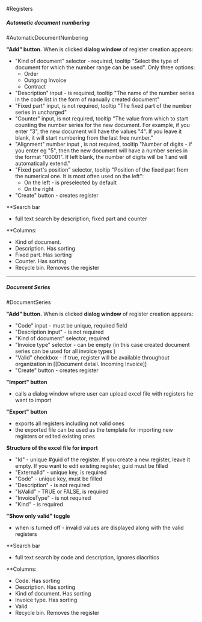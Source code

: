 
#Registers 

##### Automatic document numbering
#AutomaticDocumentNumbering

**"Add" button.** When is clicked **dialog window** of register creation appears:
* "Kind of document" selector - required, tooltip "Select the type of document for which the number range can be used". Only three options:
	* Order
	* Outgoing Invoice
	* Contract
* "Description" input - is required, tooltip "The name of the number series in the code list in the form of manually created document"
* "Fixed part" input, is not required, tooltip "The fixed part of the number series in uncharged"
* "Counter" input, is not required, tooltip "The value from which to start counting the number series for the new document. For example, if you enter "3", the new document will have the values "4". If you leave it blank, it will start numbering from the last free number."
* "Alignment" number input , is not required, tooltip "Number of digits - if you enter eg "5", then the new document will have a number series in the format "00001". If left blank, the number of digits will be 1 and will automatically extend."
* "Fixed part's position" selector, tooltip "Position of the fixed part from the numerical one. It is most often used on the left":
	* On the left - is preselected by default
	* On the right
* "Create" button - creates register

**Search bar
* full text search by description, fixed part and counter

**Columns:
* Kind of document. 
* Description. Has sorting
* Fixed part. Has sorting
* Counter. Has sorting
* Recycle bin. Removes the register
---


##### Document Series 
#DocumentSeries

**"Add" button.** When is clicked **dialog window** of register creation appears:
* "Code" input - must be unique, required field
* "Description input" - is not required
* "Kind of document" selector, required
* "Invoice type" selector - can be empty (in this case created document series can be used for all invoice types )
* "Valid" checkbox - if true, register will be available throughout organization in  [[Document detail. Incoming Invoice]] 
* "Create" button - creates register

**"Import" button**
* calls a dialog window where user can upload excel file with registers he want to import

**"Export" button**
* exports all registers including not valid ones
* the exported file can be used as the template for importing new registers or edited existing ones

**Structure of the excel file for import**
* "Id" - unique #guid of the register. If you create a new register, leave it empty. If you want to edit existing register, guid must be filled
* "ExternalId" - unique key, is required
* "Code" - unique key, must be filled
* "Description" - is not required
* "IsValid" - TRUE or FALSE, is required
* "InvoiceType" - is not required
* "Kind" - is required

**"Show only valid" toggle**
* when is turned off - invalid values are displayed along with the valid registers

**Search bar
* full text search by code and description, ignores diacritics

**Columns:
* Code. Has sorting
* Description. Has sorting
* Kind of document. Has sorting
* Invoice type. Has sorting
* Valid
* Recycle bin. Removes the register